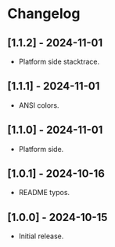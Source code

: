 # Changelog

## [1.1.2] - 2024-11-01

* Platform side stacktrace.

## [1.1.1] - 2024-11-01

* ANSI colors.

## [1.1.0] - 2024-11-01

* Platform side.

## [1.0.1] - 2024-10-16

* README typos.

## [1.0.0] - 2024-10-15

* Initial release.